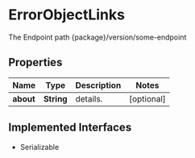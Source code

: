 

# ErrorObjectLinks

The Endpoint path {package}/version/some-endpoint

## Properties

Name | Type | Description | Notes
------------ | ------------- | ------------- | -------------
**about** | **String** | details. |  [optional]


## Implemented Interfaces

* Serializable


